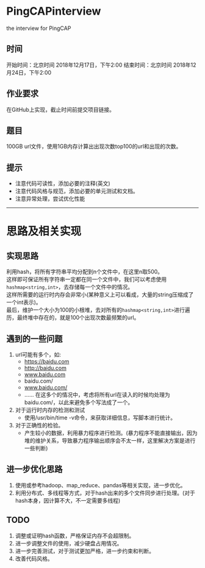 # PingCAPinterview

the interview for PingCAP


## 时间 
开始时间：北京时间 2018年12月17日，下午2:00
结束时间：北京时间 2018年12月24日，下午2:00

## 作业要求
在GitHub上实现，截止时间前提交项目链接。

## 题目
100GB url文件，使用1GB内存计算出出现次数top100的url和出现的次数。

## 提示
- 注意代码可读性，添加必要的注释(英文)
- 注意代码风格与规范，添加必要的单元测试和文档。
- 注意异常处理，尝试优化性能

-----

# 思路及相关实现

## 实现思路
利用hash，将所有字符串平均分配到n个文件中，在这里n取500。  
这样即可保证所有字符串一定都在同一个文件中，我们可以考虑使用`hashmap<string,int>`，去存储每一个文件中的情况。  
这样所需要的运行时内存会非常小(某种意义上可以看成，大量的string压缩成了一个int表示)。  
最后，维护一个大小为100的小根堆，去对所有的`hashmap<string,int>`进行遍历，最终堆中存在的，就是100个出现次数最频繁的url。  

## 遇到的一些问题
1. url可能有多个，如:
	- https://baidu.com
	- http://baidu.com
	- www.baidu.com
	- baidu.com/
	- www.baidu.com/
	- ……
   在这多个的情况中，考虑将所有url在读入的时候均处理为baidu.com/，以此来避免多个写法成了一个。
2. 对于运行时内存的检测和测试
	- 使用/usr/bin/time -v命令，来获取详细信息，写脚本进行统计。
3. 对于正确性的检验。
	- 产生较小的数据，利用暴力程序进行检测。(暴力程序不能直接输出，因为堆的维护关系，导致暴力程序输出顺序会不太一样，这里解决方案是进行一些判断)

## 进一步优化思路
1. 使用或参考hadoop、map_reduce、pandas等相关实现，进一步优化。
2. 利用分布式、多线程等方式，对于hash出来的多个文件同步进行处理。(对于hash本身，因计算不大，不一定需要多线程)

## TODO
1. 调整或证明hash函数，严格保证内存不会超限制。
2. 进一步调整文件的使用，减少硬盘占用情况。
3. 进一步完善测试，对于测试更加严格，进一步约束和判断。
4. 改善代码风格。
